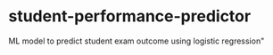 # student-performance-predictor
ML model to predict student exam outcome using logistic regression"
